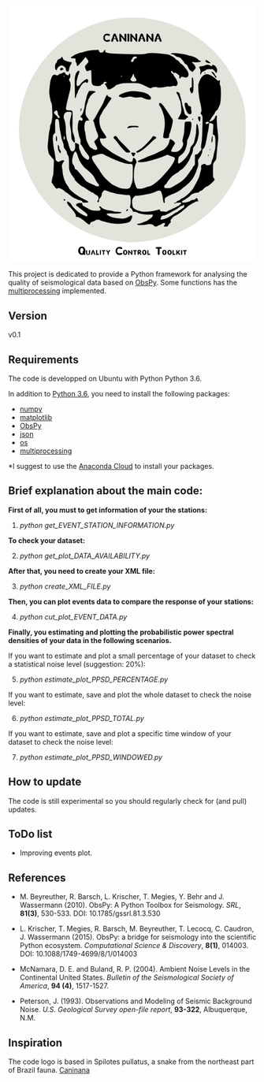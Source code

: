 <p align="center">
  <img src="caninana_toolkit_logo.png">
</p>

This project is dedicated to provide a Python framework for analysing the quality of
seismological data based on [ObsPy](https://github.com/obspy/obspy/wiki). Some functions
has the [multiprocessing](https://docs.python.org/3/library/multiprocessing.html) implemented.

Version
---------
v0.1

Requirements
------------
The code is developped on Ubuntu with Python Python 3.6.

In addition to [Python 3.6](https://www.python.org/downloads/release/python-365/), you need
to install the following packages: 

- [numpy](http://www.numpy.org/)
- [matplotlib](http://matplotlib.org/)
- [ObsPy](https://github.com/obspy/obspy/wiki)
- [json](https://docs.python.org/3/library/json.html)
- [os](https://docs.python.org/3/library/os.html)
- [multiprocessing](https://docs.python.org/3/library/multiprocessing.html)

*I suggest to use the [Anaconda Cloud](https://anaconda.org/) to install your packages.


Brief explanation about the main code:
---------------------------------------

**First of all, you must to get information of your the stations:**

1) *python get_EVENT_STATION_INFORMATION.py*

**To check your dataset:**

2) *python get_plot_DATA_AVAILABILITY.py*

**After that, you need to create your XML file:**

3) *python create_XML_FILE.py*

**Then, you can plot events data to compare the response of your stations:**

4) *python cut_plot_EVENT_DATA.py*

**Finally, you estimating and plotting the probabilistic power spectral densities of your data in the following scenarios.**

If you want to estimate and plot a small percentage of your dataset to check a statistical noise level (suggestion: 20%):

5) *python estimate_plot_PPSD_PERCENTAGE.py*

If you want to estimate, save and plot the whole dataset to check the noise level:

6) *python estimate_plot_PPSD_TOTAL.py*

If you want to estimate, save and plot a specific time window of your dataset to check the noise level:

7) *python estimate_plot_PPSD_WINDOWED.py*


How to update
-------------
The code is still experimental so you should regularly check for (and pull) 
updates.

ToDo list
-------------
- Improving events plot.

References
----------

- M. Beyreuther, R. Barsch, L. Krischer, T. Megies, Y. Behr and J. Wassermann (2010).
ObsPy: A Python Toolbox for Seismology.
*SRL*, **81(3)**, 530-533. DOI: 10.1785/gssrl.81.3.530


- L. Krischer, T. Megies, R. Barsch, M. Beyreuther, T. Lecocq, C. Caudron, J. Wassermann (2015).
ObsPy: a bridge for seismology into the scientific Python ecosystem.
*Computational Science & Discovery*, **8(1)**, 014003. DOI: 10.1088/1749-4699/8/1/014003

- McNamara, D. E. and Buland, R. P. (2004).
Ambient Noise Levels in the Continental United States.
*Bulletin of the Seismological Society of America*, **94 (4)**, 1517-1527.

- Peterson, J. (1993).
Observations and Modeling of Seismic Background Noise.
*U.S. Geological Survey open-file report*, **93-322**, Albuquerque, N.M.


Inspiration
----------
The code logo is based in Spilotes pullatus, a snake from the northeast part of Brazil fauna. [Caninana](https://en.wikipedia.org/wiki/Spilotes_pullatus)
